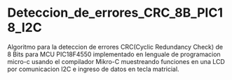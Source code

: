 # Deteccion_de_errores_CRC_8B_PIC18_I2C
 Algoritmo para la deteccion de errores CRC(Cyclic Redundancy Check) de 8 Bits para MCU PIC18F4550 implementado en lenguale de programacion micro-c usando el compilador Mikro-C muestreando funciones en una LCD por comunicacion I2C e ingreso de datos en tecla matricial.
